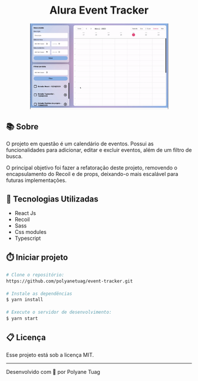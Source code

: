 <h1 align="center">Alura Event Tracker</h1>

<div align="center">
    <img width='375' src="./public/demo.gif">
</div>

## 📚 Sobre
O projeto em questão é um calendário de eventos. Possui as funcionalidades para adicionar, editar e excluir eventos, além de um filtro de busca.

O principal objetivo foi fazer a refatoração deste projeto, removendo o encapsulamento do Recoil e de props, deixando-o mais escalável para futuras implementações.

## 🚀 Tecnologias Utilizadas
- React Js
- Recoil
- Sass
- Css modules
- Typescript

## ⏱️ Iniciar projeto

```bash
# Clone o repositório:
https://github.com/polyanetuag/event-tracker.git

# Instale as dependências
$ yarn install

# Execute o servidor de desenvolvimento:
$ yarn start

```

## 📋 Licença
Esse projeto está sob a licença MIT. 

---

Desenvolvido com 💜 por Polyane Tuag
